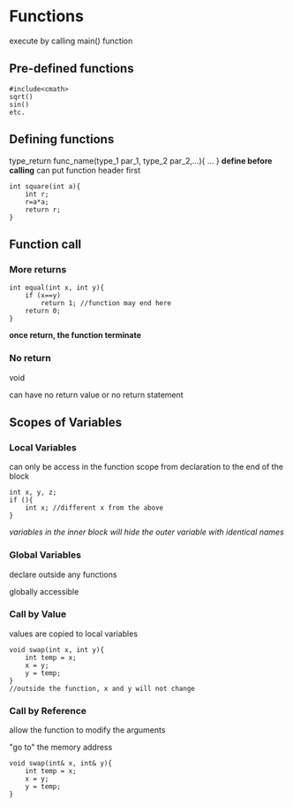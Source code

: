 # Functions
execute by calling main() function

## Pre-defined functions
```
#include<cmath>
sqrt()
sin()
etc.
```

## Defining functions
type_return func_name(type_1 par_1, type_2 par_2,...){
	...
}
**define before calling**
can put function header first
```
int square(int a){
	int r;
	r=a*a;
	return r;
}
```

## Function call
### More returns
```
int equal(int x, int y){
	if (x==y)
		return 1; //function may end here
	return 0;
}
```
**once return, the function terminate**
### No return
void

can have no return value or no return statement

## Scopes of Variables
### Local Variables
can only be access in the function
scope from declaration to the end of the block
```
int x, y, z;
if (){
	int x; //different x from the above
}
```
*variables in the inner block will hide the outer variable with identical names*

### Global Variables
declare outside any functions

globally accessible

### Call by Value
values are copied to local variables
```
void swap(int x, int y){
	int temp = x;
	x = y;
	y = temp;
}
//outside the function, x and y will not change
```

### Call by Reference
allow the function to modify the arguments

"go to" the memory address
```
void swap(int& x, int& y){
	int temp = x;
	x = y;
	y = temp;
}
```
